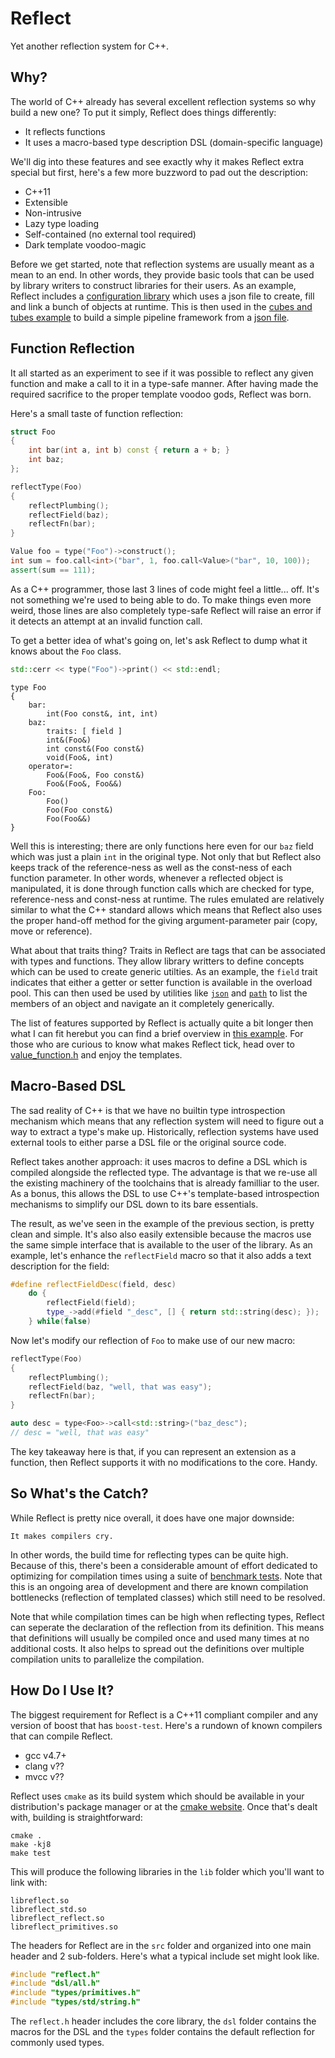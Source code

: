 # Reflect #

Yet another reflection system for C++.


## Why? ##

The world of C++ already has several excellent reflection systems so why build a
new one? To put it simply, Reflect does things differently:

* It reflects functions
* It uses a macro-based type description DSL (domain-specific language)

We'll dig into these features and see exactly why it makes Reflect extra special
but first, here's a few more buzzword to pad out the description:

* C++11
* Extensible
* Non-intrusive
* Lazy type loading
* Self-contained (no external tool required)
* Dark template voodoo-magic

Before we get started, note that reflection systems are usually meant as a mean
to an end. In other words, they provide basic tools that can be used by library
writers to construct libraries for their users. As an example, Reflect includes
a [configuration library](src/utils/config) which uses a json file to create,
fill and link a bunch of objects at runtime. This is then used in the
[cubes and tubes example](tests/cubes_test.cpp) to build a simple pipeline
framework from a [json file](tests/data/cubes.json).


## Function Reflection ##

It all started as an experiment to see if it was possible to reflect any given
function and make a call to it in a type-safe manner. After having made the
required sacrifice to the proper template voodoo gods, Reflect was born.

Here's a small taste of function reflection:

```c++
struct Foo
{
    int bar(int a, int b) const { return a + b; }
	int baz;
};

reflectType(Foo)
{
    reflectPlumbing();
	reflectField(baz);
    reflectFn(bar);
}

Value foo = type("Foo")->construct();
int sum = foo.call<int>("bar", 1, foo.call<Value>("bar", 10, 100));
assert(sum == 111);
```

As a C++ programmer, those last 3 lines of code might feel a little... off. It's
not something we're used to being able to do. To make things even more weird,
those lines are also completely type-safe Reflect will raise an error if it
detects an attempt at an invalid function call.

To get a better idea of what's going on, let's ask Reflect to dump what it knows
about the `Foo` class.

```c++
std::cerr << type("Foo")->print() << std::endl;
```
```
type Foo
{
    bar:
        int(Foo const&, int, int)
    baz:
        traits: [ field ]
        int&(Foo&)
        int const&(Foo const&)
        void(Foo&, int)
    operator=:
        Foo&(Foo&, Foo const&)
        Foo&(Foo&, Foo&&)
    Foo:
        Foo()
        Foo(Foo const&)
        Foo(Foo&&)
}
```

Well this is interesting; there are only functions here even for our `baz` field
which was just a plain `int` in the original type. Not only that but Reflect
also keeps track of the reference-ness as well as the const-ness of each
function parameter. In other words, whenever a reflected object is manipulated,
it is done through function calls which are checked for type, reference-ness and
const-ness at runtime. The rules emulated are relatively similar to what the C++
standard allows which means that Reflect also uses the proper hand-off method
for the giving argument-parameter pair (copy, move or reference).

What about that traits thing? Traits in Reflect are tags that can be associated
with types and functions. They allow library writters to define concepts which
can be used to create generic utilties. As an example, the `field` trait
indicates that either a getter or setter function is available in the overload
pool. This can then used be used by utilities like [`json`](src/utils/json) and
[`path`](src/utils/config/path.h) to list the members of an object and navigate
an it completely generically.

The list of features supported by Reflect is actually quite a bit longer then
what I can fit herebut you can find a brief overview in
[this example](tests/demo_test.cpp). For those who are curious to know what
makes Reflect tick, head over to [value_function.h](src/value_function.h) and
enjoy the templates.


## Macro-Based DSL ##

The sad reality of C++ is that we have no builtin type introspection mechanism
which means that any reflection system will need to figure out a way to extract
a type's make up. Historically, reflection systems have used external tools to
either parse a DSL file or the original source code.

Reflect takes another approach: it uses macros to define a DSL which is compiled
alongside the reflected type. The advantage is that we re-use all the existing
machinery of the toolchains that is already familliar to the user. As a bonus,
this allows the DSL to use C++'s template-based introspection mechanisms to
simplify our DSL down to its bare essentials.

The result, as we've seen in the example of the previous section, is pretty
clean and simple. It's also also easily extensible because the macros use the
same simple interface that is available to the user of the library. As an
example, let's enhance the `reflectField` macro so that it also adds a text
description for the field:

```c++
#define reflectFieldDesc(field, desc)                                   \
    do {                                                                \
        reflectField(field);                                            \
        type_->add(#field "_desc", [] { return std::string(desc); });   \
    } while(false)
```

Now let's modify our reflection of `Foo` to make use of our new macro:

```c++
reflectType(Foo)
{
    reflectPlumbing();
	reflectField(baz, "well, that was easy");
    reflectFn(bar);
}

auto desc = type<Foo>->call<std::string>("baz_desc");
// desc = "well, that was easy"
```

The key takeaway here is that, if you can represent an extension as a function,
then Reflect supports it with no modifications to the core. Handy.


## So What's the Catch? ##

While Reflect is pretty nice overall, it does have one major downside:

    It makes compilers cry.

In other words, the build time for reflecting types can be quite high. Because
of this, there's been a considerable amount of effort dedicated to optimizing
for compilation times using a suite of [benchmark tests](tests/cpef). Note that
this is an ongoing area of development and there are known compilation
bottlenecks (reflection of templated classes) which still need to be resolved.

Note that while compilation times can be high when reflecting types, Reflect can
seperate the declaration of the reflection from its definition. This means that
definitions will usually be compiled once and used many times at no additional
costs. It also helps to spread out the definitions over multiple compilation
units to parallelize the compilation.


## How Do I Use It? ##

The biggest requirement for Reflect is a C++11 compliant compiler and any
version of boost that has `boost-test`. Here's a rundown of known compilers that
can compile Reflect.

* gcc v4.7+
* clang v??
* mvcc v??

Reflect uses `cmake` as its build system which should be available in your
distribution's package manager or at the [cmake website](cmake.org). Once that's
dealt with, building is straightforward:

```
cmake .
make -kj8
make test
```

This will produce the following libraries in the `lib` folder which you'll want
to link with:

```
libreflect.so
libreflect_std.so
libreflect_reflect.so
libreflect_primitives.so
```

The headers for Reflect are in the `src` folder and organized into one main header
and 2 sub-folders. Here's what a typical include set might look like.

```c++
#include "reflect.h"
#include "dsl/all.h"
#include "types/primitives.h"
#include "types/std/string.h"
```

The `reflect.h` header includes the core library, the `dsl` folder contains the
macros for the DSL and the `types` folder contains the default reflection for
commonly used types.
